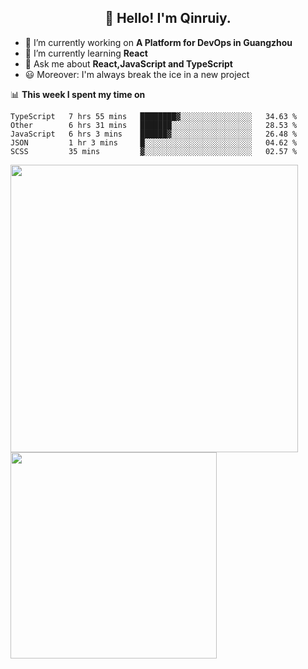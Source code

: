 <h2 align="center">👋 Hello! I'm Qinruiy.</h2>


- 🔭 I’m currently working on **A Platform for DevOps in Guangzhou**
- 🌱 I’m currently learning **React**
- 💬 Ask me about **React,JavaScript and TypeScript**
- 😃 Moreover: I'm always break the ice in a new project

📊 **This week I spent my time on**

<!--START_SECTION:waka-->
```text
TypeScript   7 hrs 55 mins   ████████▓░░░░░░░░░░░░░░░░   34.63 % 
Other        6 hrs 31 mins   ███████░░░░░░░░░░░░░░░░░░   28.53 % 
JavaScript   6 hrs 3 mins    ██████▓░░░░░░░░░░░░░░░░░░   26.48 % 
JSON         1 hr 3 mins     █░░░░░░░░░░░░░░░░░░░░░░░░   04.62 % 
SCSS         35 mins         ▓░░░░░░░░░░░░░░░░░░░░░░░░   02.57 % 
```
<!--END_SECTION:waka-->

<p>
<img align="left" width="460" src="https://github-readme-stats.vercel.app/api?username=Qinruiy&custom_title=Qrinruiy's Github Stats&theme=graywhite&hide_border=true"/> <img align="left" width="330" src="https://github-readme-stats.vercel.app/api/top-langs/?username=Qinruiy&layout=compact&theme=graywhite&hide_border=true"/>
</p>
